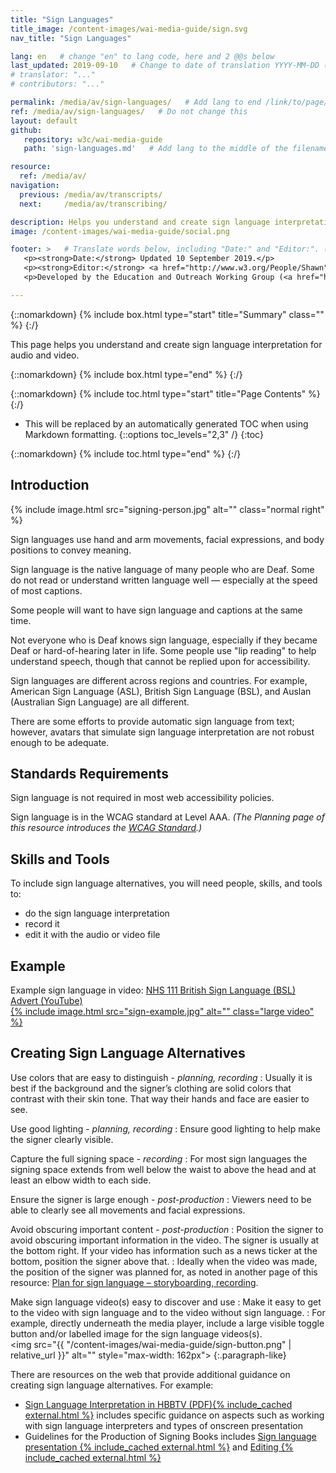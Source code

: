 ```yaml
---
title: "Sign Languages"
title_image: /content-images/wai-media-guide/sign.svg
nav_title: "Sign Languages"

lang: en   # change "en" to lang code, here and 2 @@s below
last_updated: 2019-09-10   # Change to date of translation YYYY-MM-DD (month in middle)
# translator: "..."
# contributors: "..."

permalink: /media/av/sign-languages/   # Add lang to end /link/to/page/@@
ref: /media/av/sign-languages/   # Do not change this
layout: default
github:
   repository: w3c/wai-media-guide
   path: 'sign-languages.md'   # Add lang to the middle of the filename, e.g., index.@@.md

resource:
  ref: /media/av/
navigation:
  previous: /media/av/transcripts/
  next:     /media/av/transcribing/

description: Helps you understand and create sign language interpretation for audio and video media accessibility.
image: /content-images/wai-media-guide/social.png

footer: >   # Translate words below, including "Date:" and "Editor:". (Do not update the date.)
   <p><strong>Date:</strong> Updated 10 September 2019.</p>
   <p><strong>Editor:</strong> <a href="http://www.w3.org/People/Shawn">Shawn Lawton Henry</a>. <a href="/WAI/media/av/acknowledgements/">Acknowledgements</a> lists contributors and credits.</p>
   <p>Developed by the Education and Outreach Working Group (<a href="http://www.w3.org/WAI/EO/">EOWG</a>). Originally drafted as part of the <a href="https://www.w3.org/WAI/WCAGTA/">WCAG TA Project</a> funded by the <abbr title="United States">U.S.</abbr> Access Board. Revised as part of the <a href="https://www.w3.org/WAI/expand-access/">WAI Expanding Access project</a> funded by the Ford Foundation.</p>

---
```


{::nomarkdown}
{% include box.html type="start" title="Summary" class="" %}
{:/}

This page helps you understand and create sign language interpretation for audio and video.

{::nomarkdown}
{% include box.html type="end" %}
{:/}

{::nomarkdown}
{% include toc.html type="start" title="Page Contents" %}
{:/}

- This will be replaced by an automatically generated TOC when using Markdown formatting.
{::options toc_levels="2,3" /}
{:toc}

{::nomarkdown}
{% include toc.html type="end" %}
{:/}

## Introduction

{% include image.html src="signing-person.jpg" alt="" class="normal right" %}

Sign languages use hand and arm movements, facial expressions, and body positions to convey meaning.

Sign language is the native language of many people who are Deaf. Some do not read or understand written language well &mdash; especially at the speed of most captions.

Some people will want to have sign language and captions at the same time.

Not everyone who is Deaf knows sign language, especially if they became Deaf or hard-of-hearing later in life. Some people use "lip reading" to help understand speech, though that cannot be replied upon for accessibility.

Sign languages are different across regions and countries. For example, American Sign Language (ASL), British Sign Language (BSL), and Auslan (Australian Sign Language) are all different.

There are some efforts to provide automatic sign language from text; however, avatars that simulate sign language interpretation are not robust enough to be adequate.

## Standards Requirements

Sign language is not required in most web accessibility policies.

Sign language is in the WCAG standard at Level AAA. _(The Planning page of this resource introduces the [WCAG Standard](/media/av/planning/#wcag-standard).)_

## Skills and Tools

To include sign language alternatives, you will need people, skills, and tools to:
* do the sign language interpretation
* record it
* edit it with the audio or video file

## Example

Example sign language in video: [NHS 111 British Sign Language (BSL) Advert (YouTube)<br>{% include image.html src="sign-example.jpg" alt="" class="large video" %}](https://www.youtube.com/watch?v=TCq3ru9HQSc)

## Creating Sign Language Alternatives

Use colors that are easy to distinguish - _planning, recording_
: Usually it is best if the background and the signer’s clothing are solid colors that contrast with their skin tone. That way their hands and face are easier to see.

Use good lighting - _planning, recording_
: Ensure good lighting to help make the signer clearly visible.

Capture the full signing space - _recording_
: For most sign languages the signing space extends from well below the waist to above the head and at least an elbow width to each side.

Ensure the signer is large enough - _post-production_
: Viewers need to be able to clearly see all movements and facial expressions.

Avoid obscuring important content - _post-production_
: Position the signer to avoid obscuring important information in the video. The signer is usually at the bottom right. If your video has information such as a news ticker at the bottom, position the signer above that.
: Ideally when the video was made, the position of the signer was planned for, as noted in another page of this resource: [Plan for sign language – storyboarding, recording](/media/av/av-content/#plan-for-sign-language--storyboarding-recording).

Make sign language video(s) easy to discover and use
: Make it easy to get to the video with sign language and to the video without sign language.
: For example, directly underneath the media player, include a large visible toggle button and/or labelled image for the sign language videos(s).<br><img src="{{ "/content-images/wai-media-guide/sign-button.png" | relative_url }}" alt="" style="max-width: 162px">
{:.paragraph-like}

There are resources on the web that provide additional guidance on creating sign language alternatives. For example:
* [Sign Language Interpretation in HBBTV (PDF){% include_cached external.html %}](http://pagines.uab.cat/hbb4all/sites/pagines.uab.cat.hbb4all/files/sign_language_interpreting_in_hbbtv.pdf) includes specific guidance on aspects such as working with sign language interpreters and types of onscreen presentation
* Guidelines for the Production of Signing Books includes [Sign language presentation {% include_cached external.html %}](http://www.sign-lang.uni-hamburg.de/signingbooks/deliver/d31/deliv_31_part3-2.html#3.2.2.6) and [Editing {% include_cached external.html %}](http://www.sign-lang.uni-hamburg.de/signingbooks/sbrc/grid/d71/guide13.htm)
